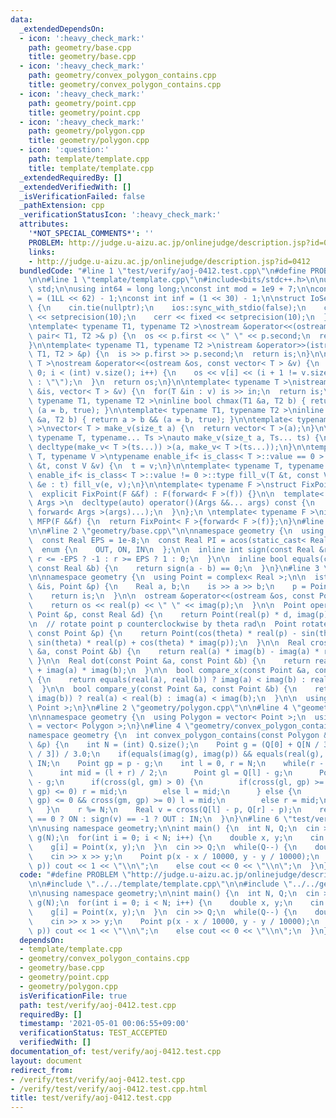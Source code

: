 ```yaml
---
data:
  _extendedDependsOn:
  - icon: ':heavy_check_mark:'
    path: geometry/base.cpp
    title: geometry/base.cpp
  - icon: ':heavy_check_mark:'
    path: geometry/convex_polygon_contains.cpp
    title: geometry/convex_polygon_contains.cpp
  - icon: ':heavy_check_mark:'
    path: geometry/point.cpp
    title: geometry/point.cpp
  - icon: ':heavy_check_mark:'
    path: geometry/polygon.cpp
    title: geometry/polygon.cpp
  - icon: ':question:'
    path: template/template.cpp
    title: template/template.cpp
  _extendedRequiredBy: []
  _extendedVerifiedWith: []
  _isVerificationFailed: false
  _pathExtension: cpp
  _verificationStatusIcon: ':heavy_check_mark:'
  attributes:
    '*NOT_SPECIAL_COMMENTS*': ''
    PROBLEM: http://judge.u-aizu.ac.jp/onlinejudge/description.jsp?id=0412
    links:
    - http://judge.u-aizu.ac.jp/onlinejudge/description.jsp?id=0412
  bundledCode: "#line 1 \"test/verify/aoj-0412.test.cpp\"\n#define PROBLEM \"http://judge.u-aizu.ac.jp/onlinejudge/description.jsp?id=0412\"\
    \n\n#line 1 \"template/template.cpp\"\n#include<bits/stdc++.h>\n\nusing namespace\
    \ std;\n\nusing int64 = long long;\nconst int mod = 1e9 + 7;\n\nconst int64 infll\
    \ = (1LL << 62) - 1;\nconst int inf = (1 << 30) - 1;\n\nstruct IoSetup {\n  IoSetup()\
    \ {\n    cin.tie(nullptr);\n    ios::sync_with_stdio(false);\n    cout << fixed\
    \ << setprecision(10);\n    cerr << fixed << setprecision(10);\n  }\n} iosetup;\n\
    \ntemplate< typename T1, typename T2 >\nostream &operator<<(ostream &os, const\
    \ pair< T1, T2 >& p) {\n  os << p.first << \" \" << p.second;\n  return os;\n\
    }\n\ntemplate< typename T1, typename T2 >\nistream &operator>>(istream &is, pair<\
    \ T1, T2 > &p) {\n  is >> p.first >> p.second;\n  return is;\n}\n\ntemplate< typename\
    \ T >\nostream &operator<<(ostream &os, const vector< T > &v) {\n  for(int i =\
    \ 0; i < (int) v.size(); i++) {\n    os << v[i] << (i + 1 != v.size() ? \" \"\
    \ : \"\");\n  }\n  return os;\n}\n\ntemplate< typename T >\nistream &operator>>(istream\
    \ &is, vector< T > &v) {\n  for(T &in : v) is >> in;\n  return is;\n}\n\ntemplate<\
    \ typename T1, typename T2 >\ninline bool chmax(T1 &a, T2 b) { return a < b &&\
    \ (a = b, true); }\n\ntemplate< typename T1, typename T2 >\ninline bool chmin(T1\
    \ &a, T2 b) { return a > b && (a = b, true); }\n\ntemplate< typename T = int64\
    \ >\nvector< T > make_v(size_t a) {\n  return vector< T >(a);\n}\n\ntemplate<\
    \ typename T, typename... Ts >\nauto make_v(size_t a, Ts... ts) {\n  return vector<\
    \ decltype(make_v< T >(ts...)) >(a, make_v< T >(ts...));\n}\n\ntemplate< typename\
    \ T, typename V >\ntypename enable_if< is_class< T >::value == 0 >::type fill_v(T\
    \ &t, const V &v) {\n  t = v;\n}\n\ntemplate< typename T, typename V >\ntypename\
    \ enable_if< is_class< T >::value != 0 >::type fill_v(T &t, const V &v) {\n  for(auto\
    \ &e : t) fill_v(e, v);\n}\n\ntemplate< typename F >\nstruct FixPoint : F {\n\
    \  explicit FixPoint(F &&f) : F(forward< F >(f)) {}\n\n  template< typename...\
    \ Args >\n  decltype(auto) operator()(Args &&... args) const {\n    return F::operator()(*this,\
    \ forward< Args >(args)...);\n  }\n};\n \ntemplate< typename F >\ninline decltype(auto)\
    \ MFP(F &&f) {\n  return FixPoint< F >{forward< F >(f)};\n}\n#line 4 \"test/verify/aoj-0412.test.cpp\"\
    \n\n#line 2 \"geometry/base.cpp\"\n\nnamespace geometry {\n  using Real = double;\n\
    \  const Real EPS = 1e-8;\n  const Real PI = acos(static_cast< Real >(-1));\n\n\
    \  enum {\n    OUT, ON, IN\n  };\n\n  inline int sign(const Real &r) {\n    return\
    \ r <= -EPS ? -1 : r >= EPS ? 1 : 0;\n  }\n\n  inline bool equals(const Real &a,\
    \ const Real &b) {\n    return sign(a - b) == 0;\n  }\n}\n#line 3 \"geometry/point.cpp\"\
    \n\nnamespace geometry {\n  using Point = complex< Real >;\n\n  istream &operator>>(istream\
    \ &is, Point &p) {\n    Real a, b;\n    is >> a >> b;\n    p = Point(a, b);\n\
    \    return is;\n  }\n\n  ostream &operator<<(ostream &os, const Point &p) {\n\
    \    return os << real(p) << \" \" << imag(p);\n  }\n\n  Point operator*(const\
    \ Point &p, const Real &d) {\n    return Point(real(p) * d, imag(p) * d);\n  }\n\
    \n  // rotate point p counterclockwise by theta rad\n  Point rotate(Real theta,\
    \ const Point &p) {\n    return Point(cos(theta) * real(p) - sin(theta) * imag(p),\
    \ sin(theta) * real(p) + cos(theta) * imag(p));\n  }\n\n  Real cross(const Point\
    \ &a, const Point &b) {\n    return real(a) * imag(b) - imag(a) * real(b);\n \
    \ }\n\n  Real dot(const Point &a, const Point &b) {\n    return real(a) * real(b)\
    \ + imag(a) * imag(b);\n  }\n\n  bool compare_x(const Point &a, const Point &b)\
    \ {\n    return equals(real(a), real(b)) ? imag(a) < imag(b) : real(a) < real(b);\n\
    \  }\n\n  bool compare_y(const Point &a, const Point &b) {\n    return equals(imag(a),\
    \ imag(b)) ? real(a) < real(b) : imag(a) < imag(b);\n  }\n\n  using Points = vector<\
    \ Point >;\n}\n#line 2 \"geometry/polygon.cpp\"\n\n#line 4 \"geometry/polygon.cpp\"\
    \n\nnamespace geometry {\n  using Polygon = vector< Point >;\n  using Polygons\
    \ = vector< Polygon >;\n}\n#line 4 \"geometry/convex_polygon_contains.cpp\"\n\n\
    namespace geometry {\n  int convex_polygon_contains(const Polygon &Q, const Point\
    \ &p) {\n    int N = (int) Q.size();\n    Point g = (Q[0] + Q[N / 3] + Q[N * 2\
    \ / 3]) / 3.0;\n    if(equals(imag(g), imag(p)) && equals(real(g), imag(g))) return\
    \ IN;\n    Point gp = p - g;\n    int l = 0, r = N;\n    while(r - l > 1) {\n\
    \      int mid = (l + r) / 2;\n      Point gl = Q[l] - g;\n      Point gm = Q[mid]\
    \ - g;\n      if(cross(gl, gm) > 0) {\n        if(cross(gl, gp) >= 0 && cross(gm,\
    \ gp) <= 0) r = mid;\n        else l = mid;\n      } else {\n        if(cross(gl,\
    \ gp) <= 0 && cross(gm, gp) >= 0) l = mid;\n        else r = mid;\n      }\n \
    \   }\n    r %= N;\n    Real v = cross(Q[l] - p, Q[r] - p);\n    return sign(v)\
    \ == 0 ? ON : sign(v) == -1 ? OUT : IN;\n  }\n}\n#line 6 \"test/verify/aoj-0412.test.cpp\"\
    \n\nusing namespace geometry;\n\nint main() {\n  int N, Q;\n  cin >> N;\n  Polygon\
    \ g(N);\n  for(int i = 0; i < N; i++) {\n    double x, y;\n    cin >> x >> y;\n\
    \    g[i] = Point(x, y);\n  }\n  cin >> Q;\n  while(Q--) {\n    double x, y;\n\
    \    cin >> x >> y;\n    Point p(x - x / 10000, y - y / 10000);\n    if(convex_polygon_contains(g,\
    \ p)) cout << 1 << \"\\n\";\n    else cout << 0 << \"\\n\";\n  }\n}\n"
  code: "#define PROBLEM \"http://judge.u-aizu.ac.jp/onlinejudge/description.jsp?id=0412\"\
    \n\n#include \"../../template/template.cpp\"\n\n#include \"../../geometry/convex_polygon_contains.cpp\"\
    \n\nusing namespace geometry;\n\nint main() {\n  int N, Q;\n  cin >> N;\n  Polygon\
    \ g(N);\n  for(int i = 0; i < N; i++) {\n    double x, y;\n    cin >> x >> y;\n\
    \    g[i] = Point(x, y);\n  }\n  cin >> Q;\n  while(Q--) {\n    double x, y;\n\
    \    cin >> x >> y;\n    Point p(x - x / 10000, y - y / 10000);\n    if(convex_polygon_contains(g,\
    \ p)) cout << 1 << \"\\n\";\n    else cout << 0 << \"\\n\";\n  }\n}\n"
  dependsOn:
  - template/template.cpp
  - geometry/convex_polygon_contains.cpp
  - geometry/base.cpp
  - geometry/point.cpp
  - geometry/polygon.cpp
  isVerificationFile: true
  path: test/verify/aoj-0412.test.cpp
  requiredBy: []
  timestamp: '2021-05-01 00:06:55+09:00'
  verificationStatus: TEST_ACCEPTED
  verifiedWith: []
documentation_of: test/verify/aoj-0412.test.cpp
layout: document
redirect_from:
- /verify/test/verify/aoj-0412.test.cpp
- /verify/test/verify/aoj-0412.test.cpp.html
title: test/verify/aoj-0412.test.cpp
---
```

